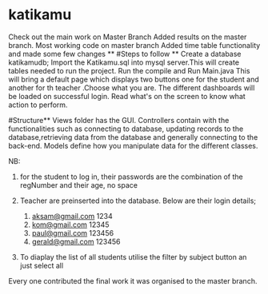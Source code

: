 # katikamu
Check out the main work on Master Branch
Added results on the master branch.
Most working code on master branch 
Added time table functionality and made some few changes
**
#Steps to follow **
Create a database katikamudb;
Import the Katikamu.sql into mysql server.This will create tables needed to run the project.
Run the compile and Run Main.java
This will  bring a default page which displays two buttons one for the student and another for th teacher .Choose what you are.
The different dashboards will be loaded on successful login.
Read what's on the screen to know what action to perform.

#Structure**
Views folder has the GUI.
Controllers contain with the functionalities such as connecting to database, updating records to the database,retrieving data from the database and generally connecting to the back-end.
Models define how you manipulate data for the different classes.

NB:
1. for the student to log in, their passwords are the combination of the regNumber and their age, no space
2. Teacher are preinserted into the database. Below are their login details;
   1. aksam@gmail.com 1234
   2. kom@gmail.com  12345
   3. paul@gmail.com  123456
   4. gerald@gmail.com  123456

3. To diaplay the list of all students utilise the filter by subject button an just select all


Every one contributed the final work it was organised to the master branch.

